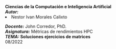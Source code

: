 
<div>
<b> Ciencias de la Computación e Inteligencia Artificial </b>
<br>
<i><b>Autor:</b></i>
<li> Nestor Ivan Morales Calixto</li>

<i><b>Docente:</b></i> John Corredor, PhD.
<br>
<i><b>Asignatura:</b></i> Métricas de rendimientos HPC
<br>
<i><b>TEMA:</i> Soluciones ejercicios de matrices</b>
<br>
08/2022
<br>
</FONT>
</div>

